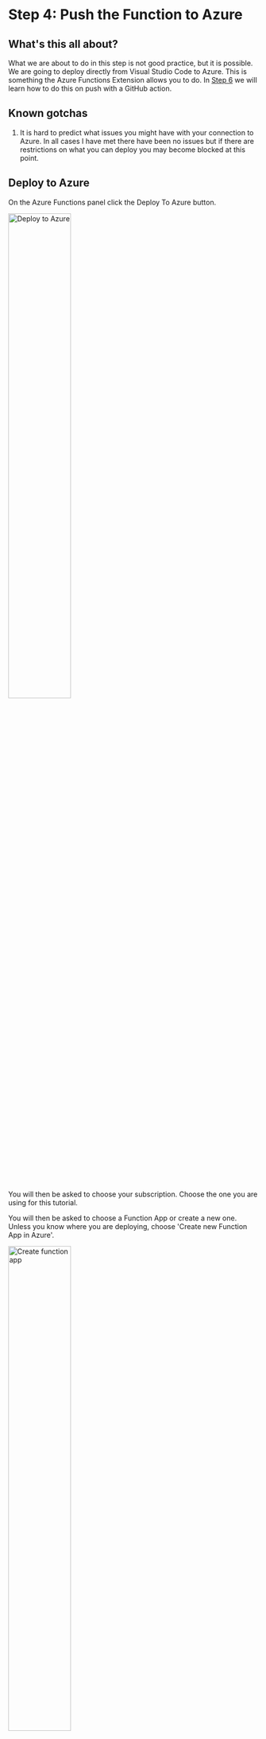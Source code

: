 # Step 4: Push the Function to Azure

## What's this all about?
What we are about to do in this step is not good practice, but it is possible. We are going to deploy directly from Visual Studio Code to Azure. This is something the Azure Functions Extension allows you to do. In [Step 6](https://github.com/TheRealCodeBeard/ServerlessTwitterBot/blob/master/STEP6.md) we will learn how to do this on push with a GitHub action.

## Known gotchas

1. It is hard to predict what issues you might have with your connection to Azure. In all cases I have met there have been no issues but if there are restrictions on what you can deploy you may become blocked at this point. 

## Deploy to Azure

On the Azure Functions panel click the Deploy To Azure button.

<img src="https://github.com/TheRealCodeBeard/ServerlessTwitterBot/blob/master/screengrabs/10_0_deploy_to_azure.JPG" alt="Deploy to Azure" width="50%">

You will then be asked to choose your subscription. Choose the one you are using for this tutorial.

You will then be asked to choose a Function App or create a new one. Unless you know where you are deploying, choose 'Create new Function App in Azure'.

<img src="https://github.com/TheRealCodeBeard/ServerlessTwitterBot/blob/master/screengrabs/10_3_choose_or_create_function_app.JPG" alt="Create function app" width="50%">

You will be prompted to give it a unique name. This name will also be used to create a resource group and other resources related to the function app. If the name is long (like the one I show here) it will be truncated. So make sure you don't use a word with rude truncation possibilities!

<img src="https://github.com/TheRealCodeBeard/ServerlessTwitterBot/blob/master/screengrabs/10_5_give_it_a_unique_name.JPG" alt="Name it" width="50%">

Choose Node.js version 10.x

<img src="https://github.com/TheRealCodeBeard/ServerlessTwitterBot/blob/master/screengrabs/10_6_node_version_10.JPG" alt="Version it" width="50%">

Choose a region

<img src="https://github.com/TheRealCodeBeard/ServerlessTwitterBot/blob/master/screengrabs/10_7_region.JPG" alt="Version it" width="50%">

The extension will set up all the stuff and tell you when it's done.

<img src="https://github.com/TheRealCodeBeard/ServerlessTwitterBot/blob/master/screengrabs/10_9_finished.JPG" alt="Version it" width="50%">

## What gets created on Azure?

If you log into the [Azure Portal](https://portal.azure.com) and you select your resource groups list <img src="https://github.com/TheRealCodeBeard/ServerlessTwitterBot/blob/master/screengrabs/azure_resource_groups.JPG" alt="Version it" width="30"> you will find one with a similar name to your Function App. You will see in the screen grab below that mine is called 'nonsensegeneratorfunctio' it has been made all lower case and truncated in length.

<img src="https://github.com/TheRealCodeBeard/ServerlessTwitterBot/blob/master/screengrabs/11_1_what_is_in_azure_rg.JPG" alt="Version it" width="50%">

You should see a list similar to the above in your resource group. An instance of Application Insights and a Storage account with a similar name to the resource group. An App Service containing your Function App and an App Service Plan related to the region you picked. 

For this tutorial you will only need to worry about the App Service containing your Function App. So go ahead and click on this now.

<img src="https://github.com/TheRealCodeBeard/ServerlessTwitterBot/blob/master/screengrabs/11_2_function_app.JPG" alt="Version it" width="50%">

It should look something like this. In the Overview pannel you will see various control buttons, a status (that should be 'Running') some subscription and resource group details and the URL. This URL is important for two reasons. 

- Firstly it is why you needed to choose a globally unique name. If you visit this URL you will see a message relating to your Function App being up and running. 

- Secondly the sub domain name is the 'official' name of your function app. You will need this for creating the GitHub Action YAML workflow file later. So it's good to know where this is.

On the left hand pannel, expand the Function App and list of functions and click on the name of your actual Function you will see the boiler plate code. 

<img src="https://github.com/TheRealCodeBeard/ServerlessTwitterBot/blob/master/screengrabs/11_2_function_app_expand.jpg" alt="Version it" width="50%">

You will also see a message that tells you your app is read only.

<img src="https://github.com/TheRealCodeBeard/ServerlessTwitterBot/blob/master/screengrabs/11_2_function_app_readonly.JPG" alt="Version it" width="50%">

This is due to the method of release we have used. We have released from Visual Studio Code. It is possible to write the Function directly in the Azure Portal. I wouldn't recomend this for anything other than testing or noodling about.

Click the Get function URL button that is next to the Run button on the code page.

<img src="https://github.com/TheRealCodeBeard/ServerlessTwitterBot/blob/master/screengrabs/11_2_function_app_url_button.JPG" alt="Version it" width="50%">

<img src="https://github.com/TheRealCodeBeard/ServerlessTwitterBot/blob/master/screengrabs/11_2_function_app_url.JPG" alt="Version it" width="50%">

This gives you a choice of key (leave this as 'default (Function Key)' for now) and the URL. The box is small so you can't see the full extent of the URL here. It includes the authorisation key in a url parameter called 'code'. Click the copy button and open a new tab in your browser.

